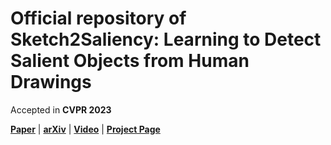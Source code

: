 # Official repository of **Sketch2Saliency: Learning to Detect Salient Objects from Human Drawings**

Accepted in **CVPR 2023**

[**Paper**](https://arxiv.org/pdf/2303.11502.pdf) | [**arXiv**](https://arxiv.org/abs/2303.11502) | [**Video**](https://github.com/AyanKumarBhunia/Sketch2Saliency/)
 | [**Project Page**](https://ayankumarbhunia.github.io/Sketch2Saliency/)
